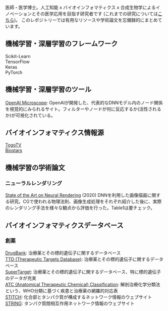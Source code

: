 医師・医学博士。人工知能 x バイオインフォマティクス x 合成生物学によるイノベーションとその医学応用を目指す研究者です (これまでの研究については<a href='https://researchmap.jp/h_shimizu'>こちら</a>)。
このレポジトリーでは有用なリソースや学術論文を忘備録的にまとめています。

<h2>機械学習・深層学習のフレームワーク</h2>
Scikit-Learn<br>
TensorFlow<br>
Keras<br>
PyTorch<br>

<h2>機械学習・深層学習のツール</h2>
<a href='https://openai.com/blog/microscope/'>OpenAI Microscope</a>: OpenAIが開発した、代表的なDNNモデル内のノード関係を視覚的にみられるサイト。フィルターやノードが何に反応するか(活性されるか)が可視化されている。

<h2>バイオインフォマティクス情報源</h2>
<a href='http://togotv.dbcls.jp/'>TogoTV</a><br>
<a href='https://www.biostars.org/'>Biostars</a><br>


<h2>機械学習の学術論文</h2>
<h3>ニューラルレンダリング</h3>
<a href='https://arxiv.org/abs/2004.03805?utm_campaign=piqcy&utm_medium=email&utm_source=Revue%20newsletter'>State of the Art on Neural Rendering</a> (2020) DNNを利用した画像描画に関する研究。CGで使われる物理法則、画像生成処理をそれぞれ紹介した後に、実際のレンダリング手法を様々な観点から評価を行った。Table1は要チェック。

<h2>バイオインフォマティクスデータベース</h2>
<h3>創薬</h3>
<a href='https://www.drugbank.ca/'>DrugBank</a>: 治療薬とその標的遺伝子に関するデータベース<br>
<a href='http://db.idrblab.net/ttd/'>TTD (Therapeutic Targets Database)</a>: 治療薬とその標的遺伝子に関するデータベース<br>
<a href='http://insilico.charite.de/supertarget/'>SuperTarget</a>: 治療薬とその標的遺伝子に関するデータベース、特に標的遺伝子のデータが充実<br>
<a href='https://www.genome.jp/kegg-bin/get_htext?br08303'>ATC (Anatomical Therapeutic Chemical) Classification</a>: 解剖治療化学分類法という、WHO分類に基づく疾患と治療薬の網羅的対応表<br>
<a href='http://stitch.embl.de/'>STITCH</a>: 化合部とタンパク質が構成するネットワーク情報のウェブサイト<br>
<a href='https://string-db.org/'>STRING</a>: タンパク質間相互作用ネットワーク情報のウェブサイト<br>
